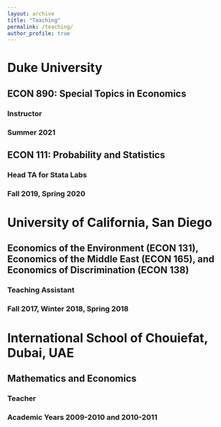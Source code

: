 ```yaml
---
layout: archive
title: "Teaching"
permalink: /teaching/
author_profile: true
---
```


# Duke University
## ECON 890: Special Topics in Economics
### Instructor
### Summer 2021

## ECON 111: Probability and Statistics
### Head TA for Stata Labs
### Fall 2019, Spring 2020

# University of California, San Diego
## Economics of the Environment (ECON 131), Economics of the Middle East (ECON 165), and Economics of Discrimination (ECON 138)
### Teaching Assistant
### Fall 2017, Winter 2018, Spring 2018

# International School of Chouiefat, Dubai, UAE
## Mathematics and Economics
### Teacher
### Academic Years 2009-2010 and 2010-2011
